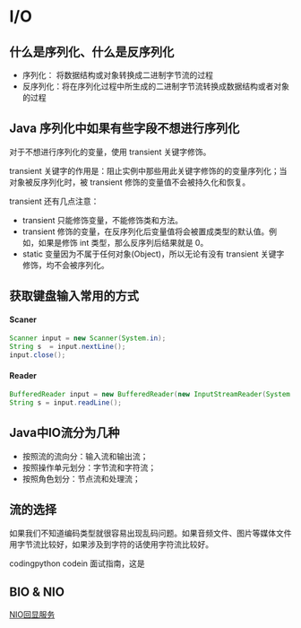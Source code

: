 # I/O 

## 什么是序列化、什么是反序列化

* 序列化： 将数据结构或对象转换成二进制字节流的过程
* 反序列化：将在序列化过程中所生成的二进制字节流转换成数据结构或者对象的过程

## Java 序列化中如果有些字段不想进行序列化

对于不想进行序列化的变量，使用 transient 关键字修饰。

transient 关键字的作用是：阻止实例中那些用此关键字修饰的的变量序列化；当对象被反序列化时，被 transient 修饰的变量值不会被持久化和恢复。

transient 还有几点注意：
* transient 只能修饰变量，不能修饰类和方法。
* transient 修饰的变量，在反序列化后变量值将会被置成类型的默认值。例如，如果是修饰 int 类型，那么反序列后结果就是 0。
* static 变量因为不属于任何对象(Object)，所以无论有没有 transient 关键字修饰，均不会被序列化。

## 获取键盘输入常用的方式

<!-- tabs:start -->
#### **Scaner**
```java
Scanner input = new Scanner(System.in);
String s  = input.nextLine();
input.close();
```

#### **Reader**
```java
BufferedReader input = new BufferedReader(new InputStreamReader(System.in));
String s = input.readLine();
```
<!-- tabs:end -->

## Java中IO流分为几种
* 按照流的流向分：输入流和输出流；
* 按照操作单元划分：字节流和字符流；
* 按照角色划分：节点流和处理流；

## 流的选择
如果我们不知道编码类型就很容易出现乱码问题。如果音频文件、图片等媒体文件用字节流比较好，如果涉及到字符的话使用字符流比较好。 

codingpython codein 面试指南，这是


## BIO & NIO
[NIO回显服务](https://blog.csdn.net/smith789/article/details/104377386) 

